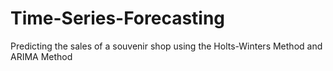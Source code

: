 # Time-Series-Forecasting
Predicting the sales of a souvenir shop using the Holts-Winters Method and ARIMA Method
